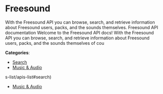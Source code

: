 # Freesound


With the Freesound API you can browse, search, and retrieve information about Freesound users, packs, and the sounds themselves.  Freesound API documentation Welcome to the Freesound API docs! With the Freesound API you can browse, search, and retrieve information about Freesound users, packs, and the sounds themselves of cou



**Categories**:
- [Search](https://github.com/apis-list/apis-list#search)
- [Music & Audio](https://github.com/apis-list/apis-list#music-and-audio)



s-list/apis-list#search)
- [Music & Audio](https://github.com/apis-list/apis-list#music-and-audio)



